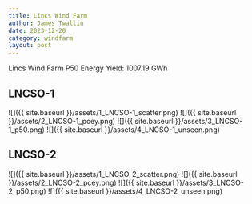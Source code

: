 ```yaml
---
title: Lincs Wind Farm
author: James Twallin
date: 2023-12-20
category: windfarm
layout: post
---
```

Lincs Wind Farm P50 Energy Yield: 1007.19 GWh

LNCSO-1
-------------
![]({{ site.baseurl }}/assets/1_LNCSO-1_scatter.png)
![]({{ site.baseurl }}/assets/2_LNCSO-1_pcey.png)
![]({{ site.baseurl }}/assets/3_LNCSO-1_p50.png)
![]({{ site.baseurl }}/assets/4_LNCSO-1_unseen.png)

LNCSO-2
-------------
![]({{ site.baseurl }}/assets/1_LNCSO-2_scatter.png)
![]({{ site.baseurl }}/assets/2_LNCSO-2_pcey.png)
![]({{ site.baseurl }}/assets/3_LNCSO-2_p50.png)
![]({{ site.baseurl }}/assets/4_LNCSO-2_unseen.png)

